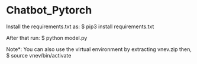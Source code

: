 # Chatbot_Pytorch
Install the requirements.txt as:
$ pip3 install requirements.txt

After that run:
$ python model.py

Note*: You can also use the virtual environment by extracting vnev.zip then, 
$ source vnev/bin/activate

